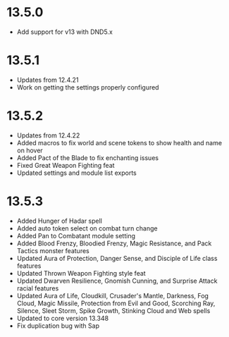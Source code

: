 # 13.5.0
* Add support for v13 with DND5.x

# 13.5.1
* Updates from 12.4.21
* Work on getting the settings properly configured

# 13.5.2
* Updates from 12.4.22
* Added macros to fix world and scene tokens to show health and name on hover
* Added Pact of the Blade to fix enchanting issues
* Fixed Great Weapon Fighting feat
* Updated settings and module list exports

# 13.5.3
* Added Hunger of Hadar spell
* Added auto token select on combat turn change
* Added Pan to Combatant module setting
* Added Blood Frenzy, Bloodied Frenzy, Magic Resistance, and Pack Tactics monster features
* Updated Aura of Protection, Danger Sense, and Disciple of Life class features
* Updated Thrown Weapon Fighting style feat
* Updated Dwarven Resilience, Gnomish Cunning, and Surprise Attack racial features
* Updated Aura of Life, Cloudkill, Crusader's Mantle, Darkness, Fog Cloud, Magic Missile, Protection from Evil and Good, Scorching Ray, Silence, Sleet Storm, Spike Growth, Stinking Cloud and Web spells
* Updated to core version 13.348
* Fix duplication bug with Sap
